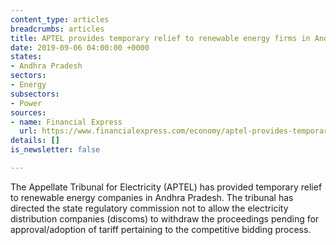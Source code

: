 ```yaml
---
content_type: articles
breadcrumbs: articles
title: APTEL provides temporary relief to renewable energy firms in Andhra Pradesh
date: 2019-09-06 04:00:00 +0000
states:
- Andhra Pradesh
sectors:
- Energy
subsectors:
- Power
sources:
- name: Financial Express
  url: https://www.financialexpress.com/economy/aptel-provides-temporary-relief-to-renewable-energy-firms-in-andhra-pradesh/1691911/
details: []
is_newsletter: false

---
```

The Appellate Tribunal for Electricity (APTEL) has provided temporary relief to renewable energy companies in Andhra Pradesh. The tribunal has directed the state regulatory commission not to allow the electricity distribution companies (discoms) to withdraw the proceedings pending for approval/adoption of tariff pertaining to the competitive bidding process.
